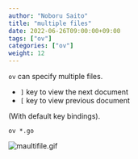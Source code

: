 ```yaml
---
author: "Noboru Saito"
title: "multiple files"
date: 2022-06-26T09:00:00+09:00
tags: ["ov"]
categories: ["ov"]
weight: 12
---
```


`ov` can specify multiple files.

* `]` key to view the next document
* `[` key to view previous document

(With default key bindings).

```console
ov *.go
```

![maultifile.gif](/ov/multifile.gif)
